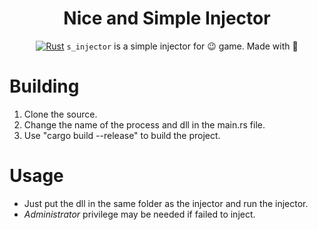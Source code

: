 <div align="center">

   # **Nice and Simple Injector**
<!-- Languaje badge: Rust -->
   [![Rust](https://img.shields.io/badge/Rust-000000?style=for-the-badge&logo=rust&logoColor=white)](https://www.rust-lang.org/)
   `s_injector` is a simple injector for 😉 game. Made with 💟 
</div>


# Building
   1. Clone the source.
   2. Change the name of the process and dll in the main.rs file.
   3. Use "cargo build --release" to build the project.

# Usage
   - Just put the dll in the same folder as the injector and run the injector.
  - *Administrator* privilege may be needed if failed to inject.
